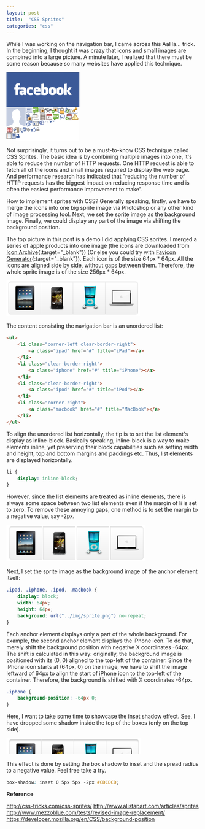 ```yaml
---
layout: post
title:  "CSS Sprites"
categories: "css"
---
```


While I was working on the navigation bar, I came across this AaHa... trick. In the beginning, I thought it was crazy that icons and small images are combined into a large picture. A minute later, I realized that there must be some reason because so many websites have applied this technique.

![Cascading Selector](/assets/2012-03-13-css-sprites-2.png "css sprites")

Not surprisingly, it turns out to be a must-to-know CSS technique called CSS Sprites. The basic idea is by combining multiple images into one, it's able to reduce the number of HTTP requests. One HTTP request is able to fetch all of the icons and small images required to display the web page. And performance research has indicated that "reducing the number of HTTP requests has the biggest impact on reducing response time and is often the easiest performance improvement to make".

How to implement sprites with CSS? Generally speaking, firstly, we have to merge the icons into one big sprite image via Photoshop or any other kind of image processing tool. Next, we set the sprite image as the background image. Finally, we could display any part of the image via shifting the background position.

The top picture in this post is a demo I did applying CSS sprites.  I merged a series of apple products into one image (the icons are downloaded from [Icon Archive](http://www.iconarchive.com/){:target="_blank"}) (Or else you could try with [Favicon Generator](https://www.websiteplanet.com/webtools/favicon-generator/){:target="_blank"}). Each icon is of the size 64px * 64px. All the icons are aligned side by side, without gaps between them. Therefore, the whole sprite image is of the size 256px * 64px.

![Cascading Selector](/assets/2012-03-13-css-sprites-1.png "css sprites")

The content consisting the navigation bar is an unordered list:

```html
<ul>
    <li class="corner-left clear-border-right">
        <a class="ipad" href="#" title="iPad"></a>
    </li>
    <li class="clear-border-right">
        <a class="iphone" href="#" title="iPhone"></a>
    </li>
    <li class="clear-border-right">
        <a class="ipod" href="#" title="iPod"></a>
    </li>
    <li class="corner-right">
        <a class="macbook" href="#" title="MacBook"></a>
    </li>
</ul>
```

To align the unordered list horizontally, the tip is to set the list element's display as inline-block. Basically speaking, inline-block is a way to make elements inline, yet preserving their block capabilities such as setting width and height, top and bottom margins and paddings etc. Thus, list elements are displayed horizontally.

```css
li {
    display: inline-block;
}
```

However, since the list elements are treated as inline elements, there is always some space between two list elements even if the margin of li is set to zero. To remove these annoying gaps, one method is to set the margin to a negative value, say -2px.

![Cascading Selector](/assets/2012-03-13-css-sprites-3.png "css sprites")

Next, I set the sprite image as the background image of the anchor element itself:

```css
.ipad, .iphone, .ipod, .macbook {
    display: block;
    width: 64px;
    height: 64px;
    background: url("../img/sprite.png") no-repeat;
}
```

Each anchor element displays only a part of the whole background. For example, the second anchor element displays the iPhone icon. To do that, merely shift the background position with negative X coordinates -64px. The shift is calculated in this way: originally, the background image is positioned with its (0, 0) aligned to the top-left of the container. Since the iPhone icon starts at (64px, 0) on the image, we have to shift the image leftward of 64px to align the start of iPhone icon to the top-left of the container. Therefore, the background is shifted with X coordinates -64px.

```css
.iphone {
    background-position: -64px 0;
}
```

Here, I want to take some time to showcase the inset shadow effect. See, I have dropped some shadow inside the top of the boxes (only on the top side).

![Cascading Selector](/assets/2012-03-13-css-sprites-4.png "css sprites")

This effect is done by setting the box shadow to inset and the spread radius to a negative value. Feel free take a try.

```css
box-shadow: inset 0 5px 5px -2px #CDCDCD;
```

**Reference**

http://css-tricks.com/css-sprites/
http://www.alistapart.com/articles/sprites
http://www.mezzoblue.com/tests/revised-image-replacement/
https://developer.mozilla.org/en/CSS/background-position